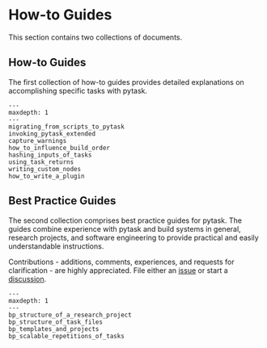 # How-to Guides

This section contains two collections of documents.

## How-to Guides

The first collection of how-to guides provides detailed explanations on accomplishing
specific tasks with pytask.

```{toctree}
---
maxdepth: 1
---
migrating_from_scripts_to_pytask
invoking_pytask_extended
capture_warnings
how_to_influence_build_order
hashing_inputs_of_tasks
using_task_returns
writing_custom_nodes
how_to_write_a_plugin
```

## Best Practice Guides

The second collection comprises best practice guides for pytask. The guides combine
experience with pytask and build systems in general, research projects, and software
engineering to provide practical and easily understandable instructions.

Contributions - additions, comments, experiences, and requests for clarification - are
highly appreciated. File either an [issue](https://github.com/pytask-dev/pytask/issues)
or start a [discussion](https://github.com/pytask-dev/pytask/discussions).

```{toctree}
---
maxdepth: 1
---
bp_structure_of_a_research_project
bp_structure_of_task_files
bp_templates_and_projects
bp_scalable_repetitions_of_tasks
```
